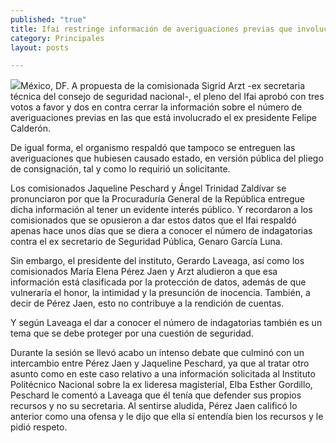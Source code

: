 ```yaml
---
published: "true"
title: Ifai restringe información de averiguaciones previas que involucran a Calderón
category: Principales
layout: posts

---
```


![](http://i.imgur.com/VNKFcdbm.jpg)México, DF. A propuesta de la comisionada Sigrid Arzt -ex secretaria técnica del consejo de seguridad nacional-, el pleno del Ifai aprobó con tres votos a favor y dos en contra cerrar la información sobre el número de averiguaciones previas en las que está involucrado el ex presidente Felipe Calderón.

De igual forma, el organismo respaldó que tampoco se entreguen las averiguaciones que hubiesen causado estado, en versión pública del pliego de consignación, tal y como lo requirió un solicitante.

Los comisionados Jaqueline Peschard y Ángel Trinidad Zaldívar se pronunciaron por que la Procuraduría General de la República entregue dicha información al tener un evidente interés público. Y recordaron a los comisionados que se opusieron a dar estos datos que el Ifai respaldó apenas hace unos días que se diera a conocer el número de indagatorias contra el ex secretario de Seguridad Pública, Genaro García Luna.

Sin embargo, el presidente del instituto, Gerardo Laveaga, así como los comisionados María Elena Pérez Jaen y Arzt aludieron a que esa información está clasificada por la protección de datos, además de que vulneraría el honor, la intimidad y la presunción de inocencia. También, a decir de Pérez Jaen, esto no contribuye a la rendición de cuentas.

Y según Laveaga el dar a conocer el número de indagatorias también es un tema que se debe proteger por una cuestión de seguridad.

Durante la sesión se llevó acabo un intenso debate que culminó con un intercambio entre Pérez Jaen y Jaqueline Peschard, ya que al tratar otro asunto como en este caso relativo a una información solicitada al Instituto Politécnico Nacional sobre la ex lideresa magisterial, Elba Esther Gordillo, Peschard le comentó a Laveaga que él tenía que defender sus propios recursos y no su secretaria. Al sentirse aludida, Pérez Jaen calificó lo anterior como una ofensa y le dijo que ella sí entendía bien los recursos y le pidió respeto.
